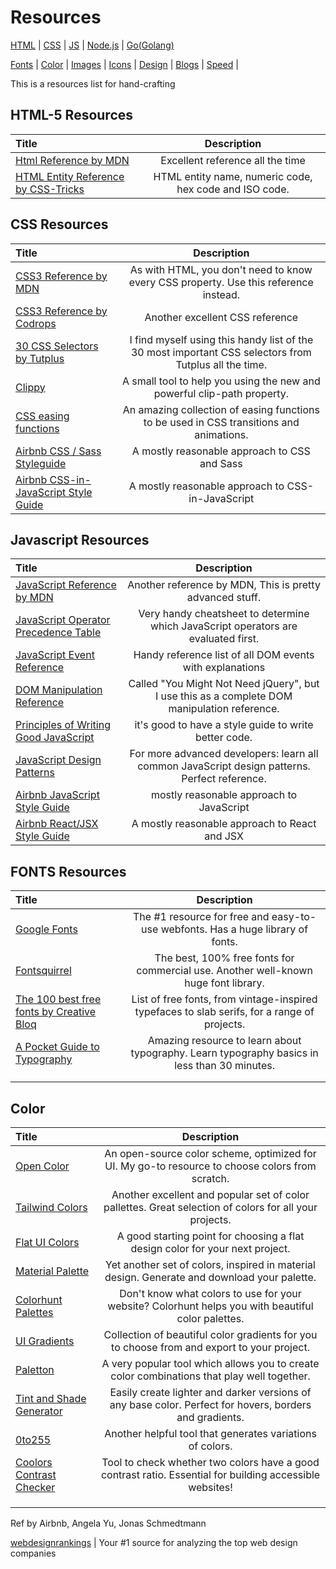# Resources
[HTML](#html-5-resources) | [CSS](#css-resources) | [JS](#javascript-resources) | [Node.js]() | [Go(Golang)]()

[Fonts](#fonts-resources) | [Color](#color) | [Images]() | [Icons]() | [Design]() | [Blogs]() | [Speed]() | 


This is a resources list for hand-crafting

## HTML-5 Resources
Title | Description
:-- | :--: |
[Html Reference by MDN](https://developer.mozilla.org/en-US/docs/Web/HTML/Element) | Excellent reference all the time
[HTML Entity Reference by CSS-Tricks](https://css-tricks.com/snippets/html/glyphs/) | HTML entity name, numeric code, hex code and ISO code.


## CSS Resources
Title | Description
:-- | :--: |
[CSS3 Reference by MDN](https://developer.mozilla.org/en-US/docs/Web/CSS/Reference) | As with HTML, you don't need to know every CSS property. Use this reference instead.
[CSS3 Reference by Codrops](https://tympanus.net/codrops/css_reference/) | Another excellent CSS reference
[30 CSS Selectors by Tutplus](https://code.tutsplus.com/tutorials/the-30-css-selectors-you-must-memorize--net-16048/) | I find myself using this handy list of the 30 most important CSS selectors from Tutplus all the time.
[Clippy](https://bennettfeely.com/clippy/) | A small tool to help you using the new and powerful clip-path property.
[CSS easing functions](https://easings.net/) | An amazing collection of easing functions to be used in CSS transitions and animations.
[Airbnb CSS / Sass Styleguide](https://github.com/airbnb/css) | A mostly reasonable approach to CSS and Sass
[Airbnb CSS-in-JavaScript Style Guide](https://github.com/airbnb/javascript/tree/master/css-in-javascript) | A mostly reasonable approach to CSS-in-JavaScript


## Javascript Resources
Title | Description
:-- | :--: |
[JavaScript Reference by MDN](https://developer.mozilla.org/en-US/docs/Web/JavaScript/Reference) | Another reference by MDN, This is pretty advanced stuff.
[JavaScript Operator Precedence Table](https://developer.mozilla.org/en-US/docs/Web/JavaScript/Reference/Operators/Operator_Precedence) | Very handy cheatsheet to determine which JavaScript operators are evaluated first.
[JavaScript Event Reference](https://developer.mozilla.org/en-US/docs/Web/Events) | Handy reference list of all DOM events with explanations
[DOM Manipulation Reference](https://youmightnotneedjquery.com/) | Called "You Might Not Need jQuery", but I use this as a complete DOM manipulation reference.
[Principles of Writing Good JavaScript](https://github.com/rwaldron/idiomatic.js) | it's good to have a style guide to write better code.
[JavaScript Design Patterns](https://www.patterns.dev/posts/classic-design-patterns/) | For more advanced developers: learn all common JavaScript design patterns. Perfect reference.
[Airbnb JavaScript Style Guide](https://github.com/airbnb/javascript) | mostly reasonable approach to JavaScript
[Airbnb React/JSX Style Guide](https://github.com/airbnb/javascript/tree/master/react) | A mostly reasonable approach to React and JSX


## FONTS Resources
Title | Description
:-- | :--: |
[Google Fonts](https://fonts.google.com/) | The #1 resource for free and easy-to-use webfonts. Has a huge library of fonts.
[Fontsquirrel](https://www.fontsquirrel.com/) | The best, 100% free fonts for commercial use. Another well-known huge font library.
[The 100 best free fonts by Creative Bloq](https://www.creativebloq.com/graphic-design-tips/best-free-fonts-for-designers-1233380) | List of free fonts, from vintage-inspired typefaces to slab serifs, for a range of projects.
[A Pocket Guide to Typography](http://www.typogui.de/) | Amazing resource to learn about typography. Learn typography basics in less than 30 minutes.
[]() | 
[]() | 


## Color
Title | Description
:-- | :--: |
[Open Color](https://yeun.github.io/open-color/) | An open-source color scheme, optimized for UI. My go-to resource to choose colors from scratch.
[Tailwind Colors](https://tailwindcss.com/docs/customizing-colors) | Another excellent and popular set of color pallettes. Great selection of colors for all your projects.
[Flat UI Colors](https://flatuicolors.com/) | A good starting point for choosing a flat design color for your next project.
[Material Palette](https://www.materialpalette.com/) | Yet another set of colors, inspired in material design. Generate and download your palette.
[Colorhunt Palettes](https://www.colorhunt.co/) | Don't know what colors to use for your website? Colorhunt helps you with beautiful color palettes.
[UI Gradients](https://uigradients.com/) | Collection of beautiful color gradients for you to choose from and export to your project.
[Paletton](http://paletton.com/) | A very popular tool which allows you to create color combinations that play well together.
[Tint and Shade Generator](https://maketintsandshades.com/) | Easily create lighter and darker versions of any base color. Perfect for hovers, borders and gradients.
[0to255](https://www.0to255.com/) | Another helpful tool that generates variations of colors.
[Coolors Contrast Checker](https://coolors.co//) | Tool to check whether two colors have a good contrast ratio. Essential for building accessible websites!
[]() | 
[]() | 
[]() | 





Ref by Airbnb, Angela Yu, Jonas Schmedtmann

[webdesignrankings](https://www.webdesignrankings.com/) | Your #1 source for analyzing the top web design companies


